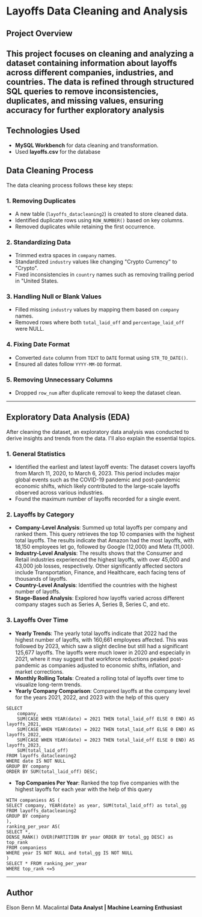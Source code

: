 ﻿# Layoffs Data Cleaning and Analysis

## Project Overview
This project focuses on cleaning and analyzing a dataset containing information about layoffs across different companies, industries, and countries. The data is refined through structured SQL queries to remove inconsistencies, duplicates, and missing values, ensuring accuracy for further exploratory analysis
---

## Technologies Used
- **MySQL Workbench** for data cleaning and transformation.
- Used **layoffs.csv** for the database

## Data Cleaning Process
The data cleaning process follows these key steps:

### 1. **Removing Duplicates**
- A new table (`layoffs_datacleaning2`) is created to store cleaned data.
- Identified duplicate rows using `ROW_NUMBER()` based on key columns.
- Removed duplicates while retaining the first occurrence.

### 2. **Standardizing Data**
- Trimmed extra spaces in `company` names.
- Standardized `industry` values like changing "Crypto Currency" to "Crypto".
- Fixed inconsistencies in `country` names such as removing trailing period in "United States.

### 3. **Handling Null or Blank Values**
- Filled missing `industry` values by mapping them based on `company` names.
- Removed rows where both `total_laid_off` and `percentage_laid_off` were NULL.

### 4. **Fixing Date Format**
- Converted `date` column from `TEXT` to `DATE` format using `STR_TO_DATE()`.
- Ensured all dates follow `YYYY-MM-DD` format.

### 5. **Removing Unnecessary Columns**
- Dropped `row_num` after duplicate removal to keep the dataset clean.

---

## Exploratory Data Analysis (EDA)
After cleaning the dataset, an exploratory data analysis was conducted to derive insights and trends from the data. I'll also explain the essential topics.

### 1. **General Statistics**
- Identified the earliest and latest layoff events: The dataset covers layoffs from March 11, 2020, to March 6, 2023. This period includes major global events such as the COVID-19 pandemic and post-pandemic economic shifts, which likely contributed to the large-scale layoffs observed across various industries.
- Found the maximum number of layoffs recorded for a single event.
  
### 2. **Layoffs by Category**
- **Company-Level Analysis**: Summed up total layoffs per company and ranked them. This query retrieves the top 10 companies with the highest total layoffs. The results indicate that Amazon had the most layoffs, with 18,150 employees let go, followed by Google (12,000) and Meta (11,000).
- **Industry-Level Analysis**:  The results shows that the Consumer and Retail industries experienced the highest layoffs, with over 45,000 and 43,000 job losses, respectively. Other significantly affected sectors include Transportation, Finance, and Healthcare, each facing tens of thousands of layoffs.
- **Country-Level Analysis**: Identified the countries with the highest number of layoffs.
- **Stage-Based Analysis**: Explored how layoffs varied across different company stages such as Series A, Series B, Series C, and etc.

### 3. **Layoffs Over Time**
- **Yearly Trends**: The yearly total layoffs indicate that 2022 had the highest number of layoffs, with 160,661 employees affected. This was followed by 2023, which saw a slight decline but still had a significant 125,677 layoffs. The layoffs were much lower in 2020 and especially in 2021, where it may suggest that workforce reductions peaked post-pandemic as companies adjusted to economic shifts, inflation, and market corrections.
- **Monthly Rolling Totals**: Created a rolling total of layoffs over time to visualize long-term trends.
- **Yearly Company Comparison**: Compared layoffs at the company level for the years 2021, 2022, and 2023 with the help of this query

```
SELECT 
    company,
    SUM(CASE WHEN YEAR(date) = 2021 THEN total_laid_off ELSE 0 END) AS layoffs_2021,
    SUM(CASE WHEN YEAR(date) = 2022 THEN total_laid_off ELSE 0 END) AS layoffs_2022,
    SUM(CASE WHEN YEAR(date) = 2023 THEN total_laid_off ELSE 0 END) AS layoffs_2023,
    SUM(total_laid_off)
FROM layoffs_datacleaning2
WHERE date IS NOT NULL
GROUP BY company
ORDER BY SUM(total_laid_off) DESC;
```
- **Top Companies Per Year**: Ranked the top five companies with the highest layoffs for each year with the help of this query
```
WITH companiess AS (
SELECT company, YEAR(date) as year, SUM(total_laid_off) as total_gg
FROM layoffs_datacleaning2
GROUP BY company
),
ranking_per_year AS(
SELECT *,
DENSE_RANK() OVER(PARTITION BY year ORDER BY total_gg DESC) as top_rank
FROM companiess
WHERE year IS NOT NULL and total_gg IS NOT NULL
)
SELECT * FROM ranking_per_year
WHERE top_rank <=5
```


---
## Author
Elson Benn M. Macalintal
**Data Analyst | Machine Learning Enthusiast**

